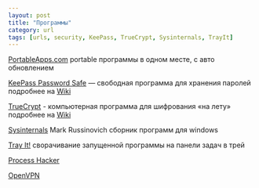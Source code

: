```yaml
---
layout: post
title: "Программы"
category: url
tags: [urls, security, KeePass, TrueCrypt, Sysinternals, TrayIt]
---
```

[PortableApps.com](http://sourceforge.net/projects/portableapps) portable программы в одном месте, с авто обновлением

[KeePass Password Safe](http://sourceforge.net/projects/keepass/) — свободная программа для хранения паролей подробнее на [Wiki](https://ru.wikipedia.org/wiki/KeePass)

[TrueCrypt](http://www.truecrypt.org/) - компьютерная программа для шифрования «на лету» подробнее на [Wiki](https://ru.wikipedia.org/wiki/TrueCrypt)

[Sysinternals](http://technet.microsoft.com/en-us/sysinternals) Mark Russinovich сборник программ для windows

[Tray It!](http://download.cnet.com/TrayIt/3000-2094_4-75728730.html) сворачивание запущенной программы на панели задач в трей

[Process Hacker](http://sourceforge.net/projects/processhacker)

[OpenVPN](http://openvpn.net/)